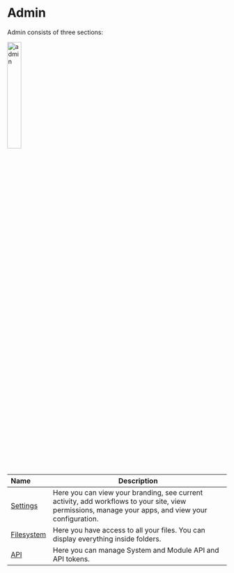 # Admin

Admin consists of three sections:

<img src="../../../images/admin.jpg" alt="admin" style="width: 25%; display: block"></a>

**Name** | **Description** 
:--- | ---
<a href="/admin/settings/">Settings</a> | Here you can view your branding, see current activity, add workflows to your site, view permissions, manage your apps, and view your configuration.
<a href="/admin/filesystem/">Filesystem</a> | Here you have access to all your files. You can display everything inside folders.
<a href="/admin/api/">API</a> | Here you can manage System and Module API and API tokens.
